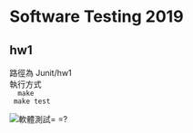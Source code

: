 Software Testing  2019
========

## hw1
路徑為 Junit/hw1  
執行方式  
`  make`  
` make test`


![軟體測試= =?](https://i.imgur.com/FC7JmQE.png)


